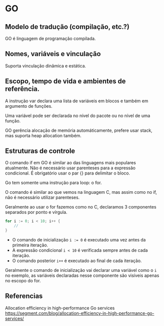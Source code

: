 # GO

## Modelo de tradução (compilação, etc.?)

GO é linguagem de programação compilada.

## Nomes, variáveis e vinculação

Suporta vinculação dinâmica e estática.

## Escopo, tempo de vida e ambientes de referência.

A instrução var declara uma lista de variáveis em blocos e também em argumento de funções.

Uma variável pode ser declarada no nível do pacote ou no nível de uma função.

GO gerência alocação de memória automáticamente, prefere usar stack, mas suporta heap allocation também.

## Estruturas de controle

O comando if em GO é similar ao das linguagens mais populares atualmente. Não é necessário usar parenteses para a expressão condicional. É obrigatório usar o par {} para delimitar o bloco.

Go tem somente uma instrução para loop: o for.

O comando é similar ao que vemos na linguagem C, mas assim como no if, não é necessário utilizar parenteses.

Geralmente ao usar o for fazemos como no C, declaramos 3 componentes separados por ponto e vírgula.

```go
for i := 0; i < 10; i++ {
	//
}
```

- O comando de inicialização `i := 0` é executado uma vez antes da primeira iteração.
- A expressão condicional `i < 10` é verificada sempre antes de cada iteração.
- O comando posterior `i++` é executado ao final de cada iteração.

Geralmente o comando de inicialização vai declarar uma variável como o `i` no exemplo, as variáveis declaradas nesse componente são visíveis apenas no escopo do for.

## Referencias

Allocation efficiency in high-performance Go services
https://segment.com/blog/allocation-efficiency-in-high-performance-go-services/
